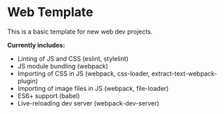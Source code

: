 # Web Template

This is a basic template for new web dev projects.

**Currently includes:**

- Linting of JS and CSS (eslint, stylelint)
- JS module bundling (webpack)
- Importing of CSS in JS (webpack, css-loader, extract-text-webpack-plugin)
- Importing of image files in JS (webpack, file-loader)
- ES6+ support (babel)
- Live-reloading dev server (webpack-dev-server)

